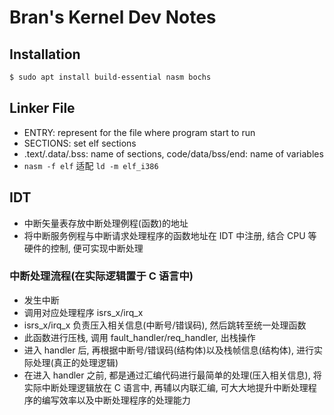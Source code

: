 # Bran's Kernel Dev Notes

## Installation

```sh
$ sudo apt install build-essential nasm bochs
```

## Linker File

*   ENTRY: represent for the file where program start to run
*   SECTIONS: set elf sections
*   .text/.data/.bss: name of sections, code/data/bss/end: name of variables
*   `nasm -f elf` 适配 `ld -m elf_i386`

## IDT

*   中断矢量表存放中断处理例程(函数)的地址
*   将中断服务例程与中断请求处理程序的函数地址在 IDT 中注册, 结合 CPU 等硬件的控制, 便可实现中断处理

### 中断处理流程(在实际逻辑置于 C 语言中)

*   发生中断
*   调用对应处理程序 isrs_x/irq_x
*   isrs_x/irq_x 负责压入相关信息(中断号/错误码), 然后跳转至统一处理函数
*   此函数进行压栈, 调用 fault_handler/req_handler, 出栈操作
*   进入 handler 后, 再根据中断号/错误码(结构体)以及栈帧信息(结构体), 进行实际处理(真正的处理逻辑)
*   在进入 handler 之前, 都是通过汇编代码进行最简单的处理(压入相关信息), 将实际中断处理逻辑放在 C 语言中, 再辅以内联汇编, 可大大地提升中断处理程序的编写效率以及中断处理程序的处理能力
